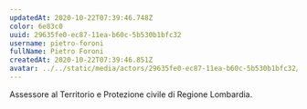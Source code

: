 ```yaml
---
updatedAt: 2020-10-22T07:39:46.748Z
color: 6e83c0
uuid: 29635fe0-ec87-11ea-b60c-5b530b1bfc32
username: pietro-foroni
fullName: Pietro Foroni
createdAt: 2020-10-22T07:39:46.851Z
avatar: ../../static/media/actors/29635fe0-ec87-11ea-b60c-5b530b1bfc32/pietro-foroni-ok.jpg
---
```

Assessore al Territorio e Protezione civile di Regione Lombardia.